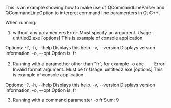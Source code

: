This is an example showing how to make use of QCommandLineParser and QCommandLineOption to interpret command line paramenters in Qt C++. 

When running:

1) without any paramenters
Error: Must specify an argument.
Usage: untitled2.exe [options]
This is example of console application

Options:
-?, -h, --help Displays this help.
-v, --version Displays version information.
-o, --opt <opt> Option is: fr

2) Running with a paramether other than "fr", for example -o abc　　
Error: Invalid format argument. Must be fr
Usage: untitled2.exe [options]
This is example of console application

Options:
-?, -h, --help Displays this help.
-v, --version Displays version information.
-o, --opt <opt> Option is: fr

3) Running with a command paramenter -o fr
Sum: 9

